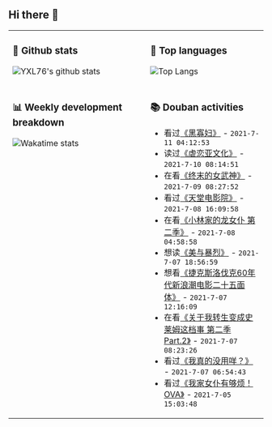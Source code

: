 ## Hi there 👋

<table>
<tr>
<td valign="top" width="54%">

### 🔭 Github stats

![YXL76's github stats](https://github-readme-stats.yxl76.vercel.app/api?username=YXL76&count_private=true&show_icons=true&include_all_commits=true&theme=prussian&line_height=28&disable_animations=true)

</td>

<td valign="top" width="46%">

### 🌱 Top languages

![Top Langs](https://github-readme-stats.yxl76.vercel.app/api/top-langs/?username=YXL76&layout=compact&theme=prussian&langs_count=8&hide=HTML,CSS,SCSS)

</td>
</tr>
<tr>
<td valign="top" width="54%">

### 📊 Weekly development breakdown

![Wakatime stats](https://github-readme-stats.yxl76.vercel.app/api/wakatime?username=YXL76&layout=compact&theme=prussian)


</td>
<td valign="top" width="46%">

### 📚 Douban activities

- 看过[《黑寡妇》](http://movie.douban.com/subject/25828589/) - `2021-7-11 04:12:53`
- 读过[《虐恋亚文化》](https://book.douban.com/subject/1031857/) - `2021-7-10 08:14:51`
- 在看[《终末的女武神》](http://movie.douban.com/subject/35296030/) - `2021-7-09 08:27:52`
- 看过[《天堂电影院》](http://movie.douban.com/subject/1291828/) - `2021-7-08 16:09:58`
- 在看[《小林家的龙女仆 第二季》](http://movie.douban.com/subject/30459061/) - `2021-7-08 04:58:58`
- 想读[《美与暴烈》](https://book.douban.com/subject/34897115/) - `2021-7-07 18:56:59`
- 想看[《捷克斯洛伐克60年代新浪潮电影二十五面体》](http://movie.douban.com/subject/10553041/) - `2021-7-07 12:16:09`
- 在看[《关于我转生变成史莱姆这档事 第二季 Part.2》](http://movie.douban.com/subject/35044518/) - `2021-7-07 08:23:26`
- 看过[《我真的没用咩？》](http://movie.douban.com/subject/34925301/) - `2021-7-07 06:54:43`
- 看过[《我家女仆有够烦！OVA》](http://movie.douban.com/subject/30353113/) - `2021-7-05 15:03:48`

</td>
</tr>
</table>

<!--
**YXL76/YXL76** is a ✨ _special_ ✨ repository because its `README.md` (this file) appears on your GitHub profile.

Here are some ideas to get you started:

- 🔭 I’m currently working on ...
- 🌱 I’m currently learning ...
- 👯 I’m looking to collaborate on ...
- 🤔 I’m looking for help with ...
- 💬 Ask me about ...
- 📫 How to reach me: ...
- 😄 Pronouns: ...
- ⚡ Fun fact: ...
-->
